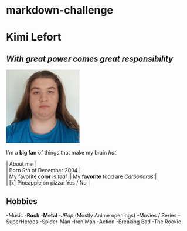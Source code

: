 # markdown-challenge

# Kimi Lefort

## *With great power comes great responsibility*

![My beautiful face (jk)](KimiLefortPic.jpeg)

I'm a **big fan** of things that make my brain *hot*.

| About me |  
| Born *9th* of December 2004 |  
| My favorite **color** is *teal* || My **favorite** food are *Carbonaras* |  
| [x] Pineapple on pizza: Yes / No |  

## Hobbies

-Music
    -**Rock**
    -**Metal**
    -*JPop* (Mostly Anime openings)
-Movies / Series
    -SuperHeroes
        -Spider-Man
        -Iron Man
    -Action
        -Breaking Bad
        -The Rookie